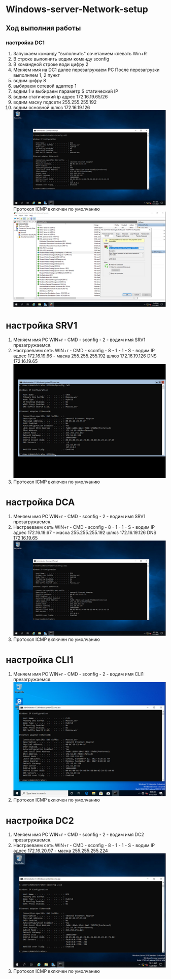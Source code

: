 # Windows-server-Network-setup
## Ход выполния работы
### настройка DC1
1) Запускаем команду "выполнить" сочетанием клевать Win+R
2) В строке выполнить водим команду sconfig
3) В командной строке води цифру 2
4) Меняем имя на DC1 далее перезагружаем PC После перезагрузки выполняем 1, 2 пункт
5) водим цифру 8
6) выбираем сетевой адаптер 1
7) водим 1 и выбираем параметр S статический IP
8) водим статический ip адрес 172.16.19.65/26
9) водим маску подсети 255.255.255.192
10) водим основной шлюз 172.16.19.126
![](https://github.com/iGORnetwork/Windows-server-Network-setup/blob/main/DC1-1.png)
Протокол ICMP включен по умолчанию 
![](https://github.com/iGORnetwork/Windows-server-Network-setup/blob/main/DC1-2.png)
# настройка SRV1
1) Меняем имя PC WIN+r - CMD - sconfig - 2 - водим имя SRV1 презагружаемся.
2) Настраеваем сеть WIN+r - CMD - sconfig - 8 - 1 - 1 - S - водим IP адрес 172.16.19.66 - маска 255.255.255.192 шлюз 172.16.19.126 DNS 172.16.19.65
![](https://github.com/iGORnetwork/Windows-server-Network-setup/blob/main/SRV1-1.png)
3) Протокол ICMP включен по умолчанию 
# настройка DCA
1) Меняем имя PC WIN+r - CMD - sconfig - 2 - водим имя SRV1 презагружаемся.
2) Настраеваем сеть WIN+r - CMD - sconfig - 8 - 1 - 1 - S - водим IP адрес 172.16.19.67 - маска 255.255.255.192 шлюз 172.16.19.126 DNS 172.16.19.65
![](https://github.com/iGORnetwork/Windows-server-Network-setup/blob/main/DC1-1.png)
3) Протокол ICMP включен по умолчанию 
# настройка CLI1
1) Меняем имя PC WIN+r - CMD - sconfig - 2 - водим имя CLI1 презагружаемся.
![](https://github.com/iGORnetwork/Windows-server-Network-setup/blob/main/CLI1-1.png)
2) Протокол ICMP включен по умолчанию 
# настройка DC2
1) Меняем имя PC WIN+r - CMD - sconfig - 2 - водим имя DC2 презагружаемся.
2) Настраеваем сеть WIN+r - CMD - sconfig - 8 - 1 - 1 - S - водим IP адрес 172.16.20.97 - маска 255.255.255.224
![](https://github.com/iGORnetwork/Windows-server-Network-setup/blob/main/DC2-1.png)
3) Протокол ICMP включен по умолчанию 
